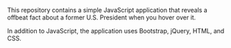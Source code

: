 This repository contains a simple JavaScript application that reveals a offbeat fact about a former U.S. President when you hover over it.

In addition to JavaScript, the application uses Bootstrap, jQuery, HTML, and CSS.
